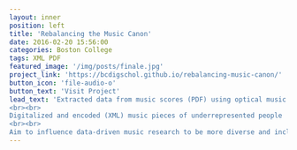 ```yaml
---
layout: inner
position: left
title: 'Rebalancing the Music Canon'
date: 2016-02-20 15:56:00
categories: Boston College
tags: XML PDF
featured_image: '/img/posts/finale.jpg'
project_link: 'https://bcdigschol.github.io/rebalancing-music-canon/'
button_icon: 'file-audio-o'
button_text: 'Visit Project'
lead_text: 'Extracted data from music scores (PDF) using optical music recognition (OMR) tools
<br><br>
Digitalized and encoded (XML) music pieces of underrepresented people
<br><br>
Aim to influence data-driven music research to be more diverse and inclusive'
---
```

